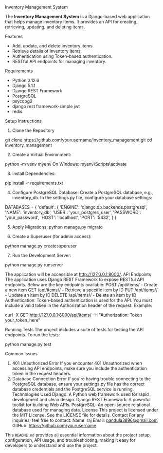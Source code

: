 Inventory Management System

The **Inventory Management System** is a Django-based web application that helps manage inventory items. It provides an API for creating, retrieving, updating, and deleting items.

Features
- Add, update, and delete inventory items.
- Retrieve details of inventory items.
- Authentication using Token-based authentication.
- RESTful API endpoints for managing inventory.

Requirements

- Python 3.12.6
- Django 5.1.1
- Django REST Framework
- PostgreSQL
- psycopg2
- django rest framework-simple jwt
- redis

Setup Instructions
1. Clone the Repository

git clone https://github.com/yourusername/inventory_management.git
cd inventory_management

2. Create a Virtual Environment:

python -m venv myenv
On Windows: myenv\Scripts\activate

3. Install Dependencies:

pip install -r requirements.txt

4. Configure PostgreSQL Database:
Create a PostgreSQL database, e.g., inventory_db.
In the settings.py file, configure your database settings:

DATABASES = {
    'default': {
        'ENGINE': 'django.db.backends.postgresql',
        'NAME': 'inventory_db',
        'USER': 'your_postgres_user',
        'PASSWORD': 'your_password',
        'HOST': 'localhost',
        'PORT': '5432',
    }
}

5. Apply Migrations:
python manage.py migrate

6. Create a Superuser (for admin access):

python manage.py createsuperuser

7. Run the Development Server:

python manage.py runserver

The application will be accessible at http://127.0.0.1:8000/.
API Endpoints
The application uses Django REST Framework to expose RESTful API endpoints. Below are the key endpoints available:
POST /api/items/ - Create a new item
GET /api/items/<id>/ - Retrieve a specific item by ID
PUT /api/items/<id>/ - Update an item by ID
DELETE /api/items/<id>/ - Delete an item by ID
Authentication:
Token-based authentication is used for the API. You must include a valid token in the Authorization header of the request.
Example:

curl -X GET http://127.0.0.1:8000/api/items/ -H "Authorization: Token your_token_here"

Running Tests
The project includes a suite of tests for testing the API endpoints.
To run the tests:

python manage.py test

Common Issues
1. 401 Unauthorized Error
If you encounter 401 Unauthorized when accessing API endpoints, make sure you include the authentication token in the request headers.
2. Database Connection Error
If you're having trouble connecting to the PostgreSQL database, ensure your settings.py file has the correct database credentials and the PostgreSQL service is running.
Technologies Used
Django: A Python web framework used for rapid development and clean design.
Django REST Framework: A powerful toolkit for building Web APIs.
PostgreSQL: An open-source relational database used for managing data.
License
This project is licensed under the MIT License. See the LICENSE file for details.
Contact
For any inquiries, feel free to contact:
Name: raj
Email: pandula3896@gmail.com
GitHub: https://github.com/yourusername




This `README.md` provides all essential information about the project setup, configuration, API usage, and troubleshooting, making it easy for developers to understand and use the project.



